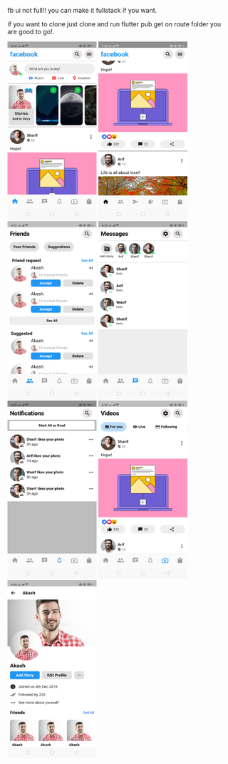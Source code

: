 
fb ui not full!!
you can make it fullstack if you want.

if you want to clone just clone and run flutter pub get on route folder you are good to go!.

<div style={{
     display: flex,
     align-items: center
     }}>
<img src="https://github.com/jahidul96/flutter_fb_social/blob/main/assets/screenshots/Screenshot_2023-03-02-18-32-03-62.png" width="200" height="400" />
<img src="https://github.com/jahidul96/flutter_fb_social/blob/main/assets/screenshots/Screenshot_2023-02-28-19-26-41-90.png" width="200" height="400" />
<img src="https://github.com/jahidul96/flutter_fb_social/blob/main/assets/screenshots/Screenshot_2023-03-02-18-32-09-23.png" width="200" height="400" />
<img src="https://github.com/jahidul96/flutter_fb_social/blob/main/assets/screenshots/Screenshot_2023-03-02-18-32-14-09.png" width="200" height="400" />

</div>

<div style={{
     display: flex,
     align-items: center
     }}>
<img src="https://github.com/jahidul96/flutter_fb_social/blob/main/assets/screenshots/Screenshot_2023-03-02-18-32-19-48.png" width="200" height="400" />
<img src="https://github.com/jahidul96/flutter_fb_social/blob/main/assets/screenshots/Screenshot_2023-03-02-18-32-24-32.png" width="200" height="400" />
<img src="https://github.com/jahidul96/flutter_fb_social/blob/main/assets/screenshots/Screenshot_2023-03-02-18-36-00-42.png" width="200" height="400" />

</div>
